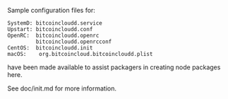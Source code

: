 Sample configuration files for:
```
SystemD: bitcoincloudd.service
Upstart: bitcoincloudd.conf
OpenRC:  bitcoincloudd.openrc
         bitcoincloudd.openrcconf
CentOS:  bitcoincloudd.init
macOS:    org.bitcoincloud.bitcoincloudd.plist
```
have been made available to assist packagers in creating node packages here.

See doc/init.md for more information.
